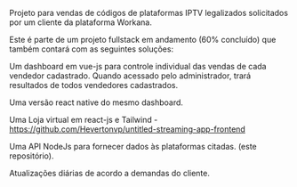 Projeto para vendas de códigos de plataformas IPTV legalizados solicitados por um cliente da plataforma Workana. 

Este é parte de um projeto fullstack em andamento (60% concluído) que também contará com as seguintes soluções:

Um dashboard em vue-js para controle individual das vendas de cada vendedor cadastrado.
Quando acessado pelo administrador, trará resultados de todos vendedores cadastrados.

Uma versão react native do mesmo dashboard.

Uma Loja virtual em react-js e Tailwind  -  https://github.com/Hevertonvp/untitled-streaming-app-frontend

Uma API NodeJs para fornecer dados às plataformas citadas.  (este repositório).

Atualizações diárias de acordo a demandas do cliente.
